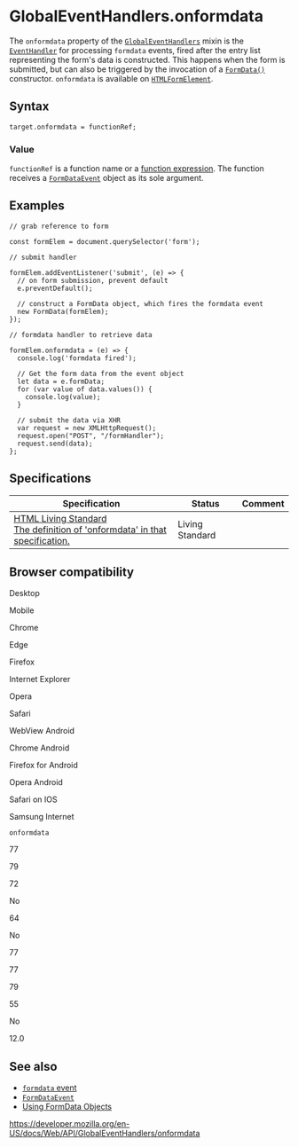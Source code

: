 GlobalEventHandlers.onformdata
==============================

The `onformdata` property of the [`GlobalEventHandlers`](../globaleventhandlers) mixin is the [`EventHandler`](https://developer.mozilla.org/en-US/docs/Web/Events/Event_handlers) for processing `formdata` events, fired after the entry list representing the form's data is constructed. This happens when the form is submitted, but can also be triggered by the invocation of a [`FormData()`](../formdata/formdata) constructor. `onformdata` is available on [`HTMLFormElement`](../htmlformelement).

Syntax
------

    target.onformdata = functionRef;

### Value

`functionRef` is a function name or a [function expression](https://developer.mozilla.org/en-US/docs/Web/JavaScript/Reference/Operators/function). The function receives a [`FormDataEvent`](../formdataevent) object as its sole argument.

Examples
--------

    // grab reference to form

    const formElem = document.querySelector('form');

    // submit handler

    formElem.addEventListener('submit', (e) => {
      // on form submission, prevent default
      e.preventDefault();

      // construct a FormData object, which fires the formdata event
      new FormData(formElem);
    });

    // formdata handler to retrieve data

    formElem.onformdata = (e) => {
      console.log('formdata fired');

      // Get the form data from the event object
      let data = e.formData;
      for (var value of data.values()) {
        console.log(value);
      }

      // submit the data via XHR
      var request = new XMLHttpRequest();
      request.open("POST", "/formHandler");
      request.send(data);
    };

Specifications
--------------

<table><thead><tr class="header"><th>Specification</th><th>Status</th><th>Comment</th></tr></thead><tbody><tr class="odd"><td><a href="https://html.spec.whatwg.org/multipage/webappapis.html#handler-onformdata">HTML Living Standard<br />
<span class="small">The definition of 'onformdata' in that specification.</span></a></td><td><span class="spec-living">Living Standard</span></td><td></td></tr></tbody></table>

Browser compatibility
---------------------

Desktop

Mobile

Chrome

Edge

Firefox

Internet Explorer

Opera

Safari

WebView Android

Chrome Android

Firefox for Android

Opera Android

Safari on IOS

Samsung Internet

`onformdata`

77

79

72

No

64

No

77

77

79

55

No

12.0

See also
--------

-   [`formdata` event](../htmlformelement/formdata_event)
-   [`FormDataEvent`](../formdataevent)
-   [Using FormData Objects](../formdata/using_formdata_objects)

<a href="https://developer.mozilla.org/en-US/docs/Web/API/GlobalEventHandlers/onformdata" class="_attribution-link">https://developer.mozilla.org/en-US/docs/Web/API/GlobalEventHandlers/onformdata</a>
